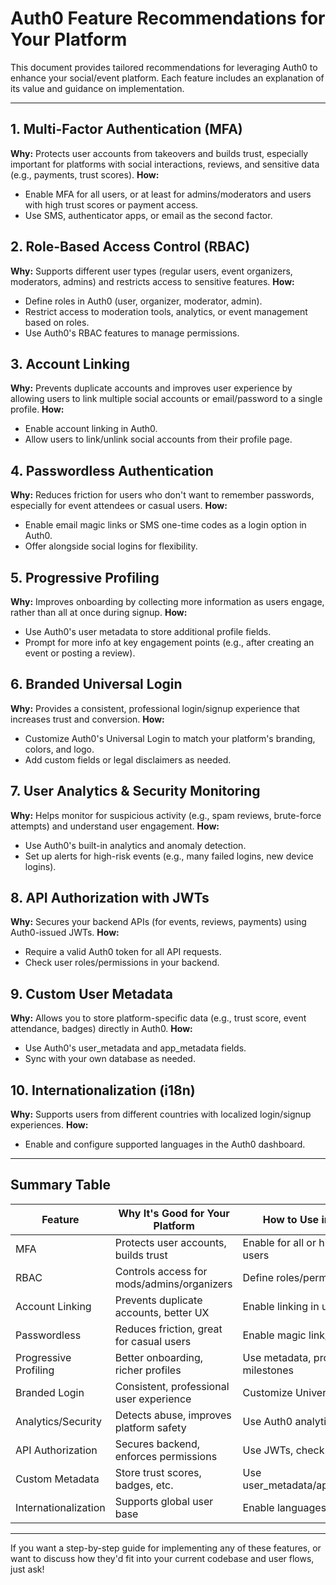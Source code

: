 # Auth0 Feature Recommendations for Your Platform

This document provides tailored recommendations for leveraging Auth0 to enhance your social/event platform. Each feature includes an explanation of its value and guidance on implementation.

---

## 1. Multi-Factor Authentication (MFA)
**Why:** Protects user accounts from takeovers and builds trust, especially important for platforms with social interactions, reviews, and sensitive data (e.g., payments, trust scores).
**How:**
- Enable MFA for all users, or at least for admins/moderators and users with high trust scores or payment access.
- Use SMS, authenticator apps, or email as the second factor.

## 2. Role-Based Access Control (RBAC)
**Why:** Supports different user types (regular users, event organizers, moderators, admins) and restricts access to sensitive features.
**How:**
- Define roles in Auth0 (user, organizer, moderator, admin).
- Restrict access to moderation tools, analytics, or event management based on roles.
- Use Auth0's RBAC features to manage permissions.

## 3. Account Linking
**Why:** Prevents duplicate accounts and improves user experience by allowing users to link multiple social accounts or email/password to a single profile.
**How:**
- Enable account linking in Auth0.
- Allow users to link/unlink social accounts from their profile page.

## 4. Passwordless Authentication
**Why:** Reduces friction for users who don't want to remember passwords, especially for event attendees or casual users.
**How:**
- Enable email magic links or SMS one-time codes as a login option in Auth0.
- Offer alongside social logins for flexibility.

## 5. Progressive Profiling
**Why:** Improves onboarding by collecting more information as users engage, rather than all at once during signup.
**How:**
- Use Auth0's user metadata to store additional profile fields.
- Prompt for more info at key engagement points (e.g., after creating an event or posting a review).

## 6. Branded Universal Login
**Why:** Provides a consistent, professional login/signup experience that increases trust and conversion.
**How:**
- Customize Auth0's Universal Login to match your platform's branding, colors, and logo.
- Add custom fields or legal disclaimers as needed.

## 7. User Analytics & Security Monitoring
**Why:** Helps monitor for suspicious activity (e.g., spam reviews, brute-force attempts) and understand user engagement.
**How:**
- Use Auth0's built-in analytics and anomaly detection.
- Set up alerts for high-risk events (e.g., many failed logins, new device logins).

## 8. API Authorization with JWTs
**Why:** Secures your backend APIs (for events, reviews, payments) using Auth0-issued JWTs.
**How:**
- Require a valid Auth0 token for all API requests.
- Check user roles/permissions in your backend.

## 9. Custom User Metadata
**Why:** Allows you to store platform-specific data (e.g., trust score, event attendance, badges) directly in Auth0.
**How:**
- Use Auth0's user_metadata and app_metadata fields.
- Sync with your own database as needed.

## 10. Internationalization (i18n)
**Why:** Supports users from different countries with localized login/signup experiences.
**How:**
- Enable and configure supported languages in the Auth0 dashboard.

---

## Summary Table

| Feature                | Why It's Good for Your Platform                | How to Use in Auth0                |
|------------------------|------------------------------------------------|------------------------------------|
| MFA                    | Protects user accounts, builds trust           | Enable for all or high-risk users  |
| RBAC                   | Controls access for mods/admins/organizers     | Define roles/permissions           |
| Account Linking        | Prevents duplicate accounts, better UX         | Enable linking in user profile     |
| Passwordless           | Reduces friction, great for casual users       | Enable magic link/SMS login        |
| Progressive Profiling  | Better onboarding, richer profiles             | Use metadata, prompt at milestones |
| Branded Login          | Consistent, professional user experience       | Customize Universal Login          |
| Analytics/Security     | Detects abuse, improves platform safety        | Use Auth0 analytics/alerts         |
| API Authorization      | Secures backend, enforces permissions          | Use JWTs, check roles in API       |
| Custom Metadata        | Store trust scores, badges, etc.               | Use user_metadata/app_metadata     |
| Internationalization   | Supports global user base                      | Enable languages in Auth0          |

---

If you want a step-by-step guide for implementing any of these features, or want to discuss how they'd fit into your current codebase and user flows, just ask! 
